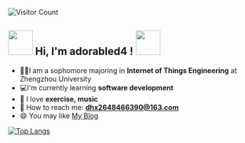 ![Visitor Count](https://profile-counter.glitch.me/adorabled4/count.svg)

<h2><img src="http://oss.dhx.icu/dhx/giphy.gif" width="50"> Hi, I'm adorabled4 ! <img src="http://oss.dhx.icu/dhx/giphy.gif" width="50"></h2>

- 👨‍🎓I am a sophomore majoring in **Internet of Things Engineering** at Zhengzhou University
- 💻️I'm currently  learning **software development**
- 🤩 I love **exercise, music**
- 📧 How to reach me: **[dhx2648466390@163.com](mailto:dhx2648466390@163.com)**
- 😄 You may like [My Blog](https://blog.dhx.icu)

[![Top Langs](https://github-readme-stats.vercel.app/api/top-langs/?username=adorabled4&layout=compact)](https://github.com/adorabled4/github-readme-stats)
